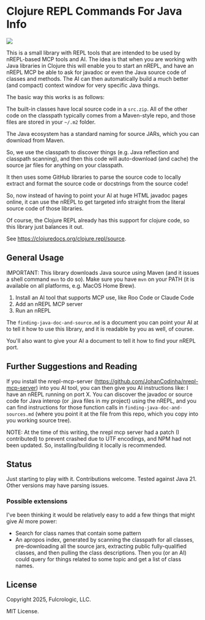 # Clojure REPL Commands For Java Info

![](https://clojars.org/com.fulcrologic/java-probe/latest-version.svg)

This is a small library with REPL tools that are intended to be used by nREPL-based MCP tools and AI. The idea is that when you are working with Java libraries in Clojure this will enable you to start an nREPL, and have an nREPL MCP be able to ask for javadoc or even the Java source code of classes and methods. The AI can then automatically build a much better (and compact) context window for very specific Java things.

The basic way this works is as follows:

The built-in classes have local source code in a `src.zip`. All of the other code on the classpath typically comes from a Maven-style repo, and those files are stored in your `~/.m2` folder.

The Java ecosystem has a standard naming for source JARs, which you can download from Maven.

So, we use the classpath to discover things (e.g. Java reflection and classpath scanning), and then this code will auto-download (and cache) the source jar files for anything on your classpath.

It then uses some GitHub libraries to parse the source code to locally extract and format the source code or docstrings from the source code!

So, now instead of having to point your AI at huge HTML javadoc pages online, it can use the nREPL to get targeted info straight from the literal source code of those libraries.

Of course, the Clojure REPL already has this support for clojure code, so this library just balances it out.

See https://clojuredocs.org/clojure.repl/source.

## General Usage

IMPORTANT: This library downloads Java source using Maven (and it issues
a shell command `mvn` to do so). Make sure you have `mvn` on your PATH (it is available on all platforms, e.g. MacOS Home Brew).

1. Install an AI tool that supports MCP use, like Roo Code or Claude Code
2. Add an nREPL MCP server
3. Run an nREPL

The `finding-java-doc-and-source.md` is a document you can point your AI at to tell it how to use this library, and it is readable by you as well, of course.

You'll also want to give your AI a document to tell it how to find your nREPL port.

## Further Suggestions and Reading

If you install the nrepl-mcp-server
(https://github.com/JohanCodinha/nrepl-mcp-server) into you AI tool, you can then give you AI instructions like: I have an nREPL running on port X. You can discover the javadoc or source code for Java interop (or .java files in my project) using the nREPL, and you can find instructions for those function calls in `finding-java-doc-and-sources.md` (where you point it at the file from this repo, which you copy into you working source tree).

NOTE: At the time of this writing, the nrepl mcp server had a patch (I contributed) to prevent crashed due to UTF encodings, and NPM had not been updated. So, installing/building it locally is recommended.

## Status

Just starting to play with it. Contributions welcome. Tested against Java 21. Other versions may have parsing issues.

### Possible extensions

I've been thinking it would be relatively easy to add a few things that might give AI more power:

* Search for class names that contain some pattern
* An apropos index, generated by scanning the classpath for all classes, pre-downloading all the source jars, extracting public fully-qualified classes, and then pulling the class descriptions. Then you (or an AI) could query for things related to some topic and get a list of class names.

## License

Copyright 2025, Fulcrologic, LLC.

MIT License.
